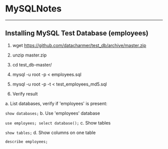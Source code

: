 # MySQLNotes


-------------------------------------------
 Installing MySQL Test Database (employees)
-------------------------------------------

1. wget https://github.com/datacharmer/test_db/archive/master.zip

2. unzip master.zip

3. cd test_db-master/ 

4. mysql -u root -p < employees.sql

5. mysql -u root -p -t < test_employees_md5.sql

6. Verify result

 a. List databases, verify if 'employees' is present:
 
```show databases;```
 b. Use 'employees' database
 
```use employees; select database();```
 c. Show tables
 
```show tables;```
 d. Show columns on one table
 
```describe employees;```
